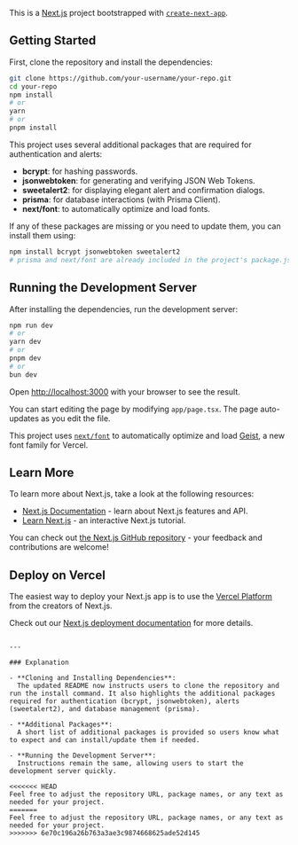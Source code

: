 
This is a [Next.js](https://nextjs.org) project bootstrapped with [`create-next-app`](https://nextjs.org/docs/app/api-reference/cli/create-next-app).

## Getting Started

First, clone the repository and install the dependencies:

```bash
git clone https://github.com/your-username/your-repo.git
cd your-repo
npm install
# or
yarn
# or
pnpm install
```

This project uses several additional packages that are required for authentication and alerts:

- **bcrypt**: for hashing passwords.
- **jsonwebtoken**: for generating and verifying JSON Web Tokens.
- **sweetalert2**: for displaying elegant alert and confirmation dialogs.
- **prisma**: for database interactions (with Prisma Client).
- **next/font**: to automatically optimize and load fonts.

If any of these packages are missing or you need to update them, you can install them using:

```bash
npm install bcrypt jsonwebtoken sweetalert2
# prisma and next/font are already included in the project's package.json
```

## Running the Development Server

After installing the dependencies, run the development server:

```bash
npm run dev
# or
yarn dev
# or
pnpm dev
# or
bun dev
```

Open [http://localhost:3000](http://localhost:3000) with your browser to see the result.

You can start editing the page by modifying `app/page.tsx`. The page auto-updates as you edit the file.

This project uses [`next/font`](https://nextjs.org/docs/app/building-your-application/optimizing/fonts) to automatically optimize and load [Geist](https://vercel.com/font), a new font family for Vercel.

## Learn More

To learn more about Next.js, take a look at the following resources:

- [Next.js Documentation](https://nextjs.org/docs) - learn about Next.js features and API.
- [Learn Next.js](https://nextjs.org/learn) - an interactive Next.js tutorial.

You can check out [the Next.js GitHub repository](https://github.com/vercel/next.js) - your feedback and contributions are welcome!

## Deploy on Vercel

The easiest way to deploy your Next.js app is to use the [Vercel Platform](https://vercel.com/new?utm_medium=default-template&filter=next.js&utm_source=create-next-app&utm_campaign=create-next-app-readme) from the creators of Next.js.

Check out our [Next.js deployment documentation](https://nextjs.org/docs/app/building-your-application/deploying) for more details.
```

---

### Explanation

- **Cloning and Installing Dependencies**:  
  The updated README now instructs users to clone the repository and run the install command. It also highlights the additional packages required for authentication (bcrypt, jsonwebtoken), alerts (sweetalert2), and database management (prisma).

- **Additional Packages**:  
  A short list of additional packages is provided so users know what to expect and can install/update them if needed.

- **Running the Development Server**:  
  Instructions remain the same, allowing users to start the development server quickly.

<<<<<<< HEAD
Feel free to adjust the repository URL, package names, or any text as needed for your project.
=======
Feel free to adjust the repository URL, package names, or any text as needed for your project.
>>>>>>> 6e70c196a26b763a3ae3c9874668625ade52d145
